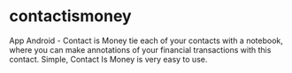 contactismoney
==============

App Android - Contact is Money tie each of your contacts with a notebook, where you can make annotations of your financial transactions with this contact.  Simple, Contact Is Money is very easy to use.
